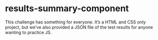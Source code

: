 # results-summary-component
This challenge has something for everyone. It’s a HTML and CSS only project, but we’ve also provided a JSON file of the test results for anyone wanting to practice JS.
